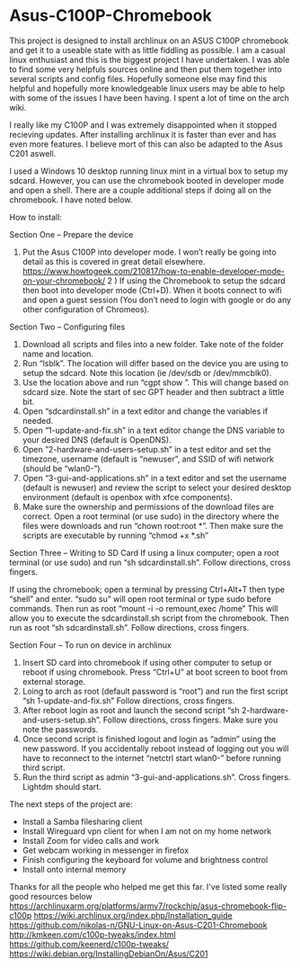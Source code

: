 # Asus-C100P-Chromebook
This project is designed to install archlinux on an ASUS C100P chromebook and get it to a useable state with as little fiddling as possible. I am a casual linux enthusiast and this is the biggest project I have undertaken. I was able to find some very helpfuls sources online and then put them together into several scripts and config files. Hopefully someone else may find this helpful and hopefully more knowledgeable linux users may be able to help with some of the issues I have been having. I spent a lot of time on the arch wiki.

I really like my C100P and I was extremely disappointed when it stopped recieving updates. After installing archlinux it is faster than ever and has even more features. I believe mort of this can also be adapted to the Asus C201 aswell.

I used a Windows 10 desktop running linux mint in a virtual box to setup my sdcard. However, you can use the chromebook booted in developer mode and open a shell. There are a couple additional steps if doing all on the chromebook. I have noted below.

How to install:

Section One – Prepare the device
1) Put the Asus C100P into developer mode. I won’t really be going into detail as this is covered in great detail elsewhere.
https://www.howtogeek.com/210817/how-to-enable-developer-mode-on-your-chromebook/
2 ) If using the Chromebook to setup the sdcard then boot into developer mode (Ctrl+D). When it boots connect to wifi and open a guest session (You don’t need to login with google or do any other configuration of Chromeos). 

Section Two – Configuring files
1) Download all scripts and files into a new folder. Take note of the folder name and location.
2) Run “lsblk”. The location will differ based on the device you are using to setup the sdcard. Note this location (ie /dev/sdb or /dev/mmcblk0).
3) Use the <device> location above and run “cgpt show <device>”. This will change based on sdcard size. Note the start of sec GPT header and then subtract a little bit.
4) Open “sdcardinstall.sh” in a text editor and change the variables if needed.
5) Open “1-update-and-fix.sh” in a text editor change the DNS variable to your desired DNS (default is OpenDNS).
6) Open ”2-hardware-and-users-setup.sh” in a test editor and set the timezone, username (default is “newuser”, and SSID of wifi network (should be “wlan0-<SSID>”).
7) Open “3-gui-and-applications.sh” in a text editor and set the username (default is newuser) and review the script to select your desired desktop environment (default is openbox with xfce components).
8) Make sure the ownership and permissions of the download files are correct. Open a root terminal (or use sudo) in the directory where the files were downloads and run “chown root:root *”. Then make sure the scripts are executable by running “chmod +x *.sh”

Section Three – Writing to SD Card
If using a linux computer; open a root terminal (or use sudo) and run “sh sdcardinstall.sh”. Follow directions, cross fingers.

If using the chromebook; open a terminal by pressing Ctrl+Alt+T then type “shell” and enter. “sudo su” will open root terminal or type sudo before commands. Then run as root “mount -i -o remount,exec /home” This will allow you to execute the sdcardinstall.sh script from the chromebook. Then run as root “sh sdcardinstall.sh”. Follow directions, cross fingers. 

Section Four – To run on device in archlinux
1) Insert SD card into chromebook if using other computer to setup or reboot if using chromebook. Press “Ctrl+U” at boot screen to boot from external storage.
2) Loing to arch as root (default password is “root”) and run the first script “sh 1-update-and-fix.sh” Follow directions, cross fingers.
3) After reboot login as root and launch the second script “sh 2-hardware-and-users-setup.sh”. Follow directions, cross fingers. Make sure you note the passwords.
4) Once second script is finished logout and login as “admin” using the new password. If you accidentally reboot instead of logging out you will have to reconnect to the internet “netctrl start wlan0-<SSID>” before running third script.
5) Run the third script as admin “3-gui-and-applications.sh”. Cross fingers. Lightdm should start.

The next steps of the project are:
- Install a Samba filesharing client
- Install Wireguard vpn client for when I am not on my home network
- Install Zoom for video calls and work
- Get webcam working in messenger in firefox
- Finish configuring the keyboard for volume and brightness control
- Install onto internal memory

Thanks for all the people who helped me get this far. I've listed some really good resources below
https://archlinuxarm.org/platforms/armv7/rockchip/asus-chromebook-flip-c100p
https://wiki.archlinux.org/index.php/Installation_guide
https://github.com/nikolas-n/GNU-Linux-on-Asus-C201-Chromebook
http://kmkeen.com/c100p-tweaks/index.html
https://github.com/keenerd/c100p-tweaks/
https://wiki.debian.org/InstallingDebianOn/Asus/C201
